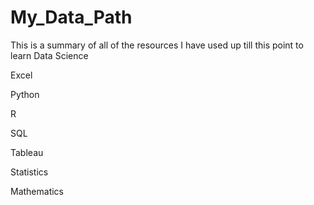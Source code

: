 # My_Data_Path
This is a summary of all of the resources I have used up till this point to learn Data Science 

Excel 

Python 

R 

SQL


Tableau 


Statistics 

Mathematics


